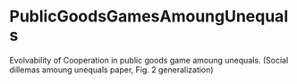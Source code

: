 # PublicGoodsGamesAmoungUnequals
Evolvability of Cooperation in public goods game amoung unequals. (Social dillemas amoung unequals paper, Fig. 2 generalization)
